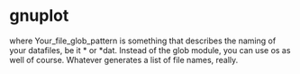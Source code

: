 # gnuplot

where Your_file_glob_pattern is something that describes the naming of your datafiles, be it * or *dat. Instead of the glob module, you can use os as well of course. Whatever generates a list of file names, really.

